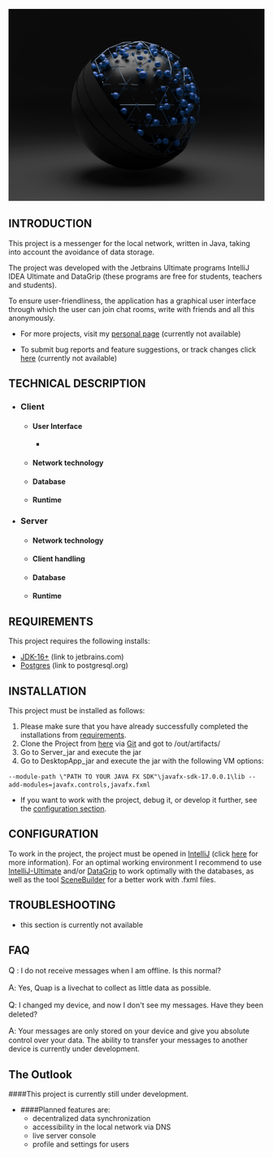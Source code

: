 ![Quap](./Client/DesktopApp/src/main/resources/com/quap/images/splashBackground.jpg)

INTRODUCTION
------------

This project is a messenger for the local network, written in Java, taking into account the avoidance of data storage.

The project was developed with the Jetbrains Ultimate programs IntelliJ IDEA Ultimate and DataGrip (these programs are free for students, teachers and students).

To ensure user-friendliness, the application has a graphical user interface through which the user can join chat rooms, write with friends and all this anonymously.

* For more projects, visit my [personal page](https://leartpro.github.io/) (currently not available)

* To submit bug reports and feature suggestions, or track changes click [here](https://leartpro.github.io/issues/) (currently not available)

TECHNICAL DESCRIPTION
------------

* ### Client
  * #### User Interface
    * 
  * #### Network technology
  * #### Database
  * #### Runtime

* ### Server
  * #### Network technology
  * #### Client handling
  * #### Database
  * #### Runtime

<a id="requirements"></a>REQUIREMENTS
------------

This project requires the following installs:

* [JDK-16+](https://www.jetbrains.com/help/idea/sdk.html) (link to jetbrains.com)
* [Postgres](https://www.postgresql.org/) (link to postgresql.org)

INSTALLATION
------------

This project must be installed as follows:

1. Please make sure that you have already successfully completed the installations from [requirements](#requirements).
2. Clone the Project from [here]() via [Git]() and got to /out/artifacts/ 
3. Go to Server_jar and execute the jar
4. Go to DesktopApp_jar and execute the jar with the following VM options:
```console
--module-path \"PATH TO YOUR JAVA FX SDK"\javafx-sdk-17.0.0.1\lib --add-modules=javafx.controls,javafx.fxml
```
* If you want to work with the project, debug it, or develop it further, see the [configuration section](#configuration).

<a id="configuration"></a>CONFIGURATION
-------------

To work in the project, the project must be opened in [IntelliJ]() (click [here]() for more information).
For an optimal working environment I recommend to use [IntelliJ-Ultimate]() and/or [DataGrip]() 
to work optimally with the databases, as well as the tool 
[SceneBuilder](https://gluonhq.com/products/scene-builder/) for a better work with .fxml files.


TROUBLESHOOTING
---------------

* this section is currently not available

FAQ
---

<font size="3">Q</font> : 
I do not receive messages when I am offline. Is this normal?

<font size="3">A</font>: 
Yes, Quap is a livechat to collect as little data as possible.

<font size="3">Q</font>: 
I changed my device, and now I don't see my messages. Have they been deleted?

<font size="3">A</font>: 
Your messages are only stored on your device and give you absolute control over your data. 
The ability to transfer your messages to another device is currently under development.


The Outlook
-----------

####This project is currently still under development.

* ####Planned features are:
  - decentralized data synchronization
  - accessibility in the local network via DNS
  - live server console
  - profile and settings for users

